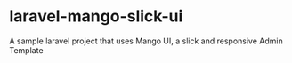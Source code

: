 # laravel-mango-slick-ui
A sample laravel project that uses Mango UI, a slick and responsive Admin Template
